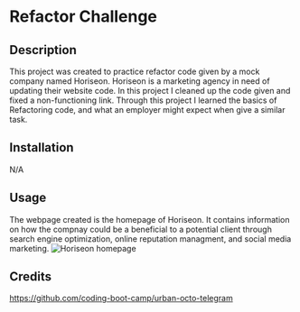 # Refactor Challenge

## Description

This project was created to practice refactor code given by a mock company named Horiseon. Horiseon is a marketing agency in need of updating their website code. In this project I cleaned up the code given and fixed a non-functioning link. Through this project I learned the basics of Refactoring code, and what an employer might expect when give a similar task.

## Installation

N/A

## Usage

The webpage created is the homepage of Horiseon. It contains information on how the compnay could be a beneficial to a potential client through search engine optimization, online reputation managment, and social media marketing.
![Horiseon homepage](develop/assets/images/horiseon.png)

## Credits

https://github.com/coding-boot-camp/urban-octo-telegram

